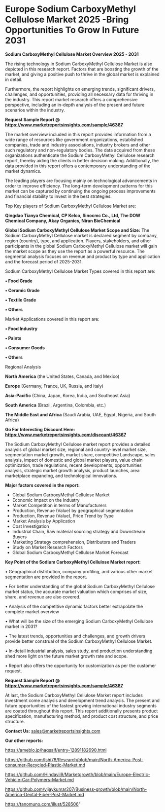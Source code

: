# Europe Sodium CarboxyMethyl Cellulose Market 2025 -Bring Opportunities To Grow In Future 2031

<Strong> Sodium CarboxyMethyl Cellulose Market Overview 2025 - 2031</strong>

The rising technology in Sodium CarboxyMethyl Cellulose Market is also depicted in this research report. Factors that are boosting the growth of the market, and giving a positive push to thrive in the global market is explained in detail.

Furthermore, the report highlights on emerging trends, significant drivers, challenges, and opportunities, providing all necessary data for thriving in the industry. This report market research offers a comprehensive perspective, including an in-depth analysis of the present and future scenarios within the industry.

<strong>Request Sample Report @ <a href=https://www.marketreportsinsights.com/sample/46367>https://www.marketreportsinsights.com/sample/46367</a></strong>

The market overview included in this report provides information from a wide range of resources like government organizations, established companies, trade and industry associations, industry brokers and other such regulatory and non-regulatory bodies. The data acquired from these organizations authenticate the Sodium CarboxyMethyl Cellulose research report, thereby aiding the clients in better decision making. Additionally, the data provided in this report offers a contemporary understanding of the market dynamics.

The leading players are focusing mainly on technological advancements in order to improve efficiency. The long-term development patterns for this market can be captured by continuing the ongoing process improvements and financial stability to invest in the best strategies.

Top Key players of Sodium CarboxyMethyl Cellulose Market are:

<strong>Qingdao Tianya Chemical, CP Kelco, Sinocmc Co., Ltd, The DOW Chemical Company, Akay Organics, Niran BioChemical</strong>

<strong><b>Global Sodium CarboxyMethyl Cellulose Market Scope and Size:</b></strong>
The Sodium CarboxyMethyl Cellulose market is declared segment by company, region (country), type, and application. Players, stakeholders, and other participants in the global Sodium CarboxyMethyl Cellulose market will gain the market scope as they use the report as a powerful resource. The segmental analysis focuses on revenue and product by type and application and the forecast period of 2025-2031.

Sodium CarboxyMethyl Cellulose Market Types covered in this report are:

<strong>•  Food Grade

•  Ceramic Grade

•  Textile Grade

•  Others</strong>

Market Applications covered in this report are:

<strong>•  Food Industry

•  Paints

•  Consumer Goods

•  Others</strong> 

Regional Analysis

<strong>North America</strong> (the United States, Canada, and Mexico)

<strong>Europe</strong> (Germany, France, UK, Russia, and Italy)

<strong>Asia-Pacific</strong> (China, Japan, Korea, India, and Southeast Asia)

<strong>South America</strong> (Brazil, Argentina, Colombia, etc.)

<strong>The Middle East and Africa</strong> (Saudi Arabia, UAE, Egypt, Nigeria, and South Africa)

<strong>Go For Interesting Discount Here: <a href=https://www.marketreportsinsights.com/discount/46367>https://www.marketreportsinsights.com/discount/46367</a></strong>

The Sodium CarboxyMethyl Cellulose market report provides a detailed analysis of global market size, regional and country-level market size, segmentation market growth, market share, competitive Landscape, sales analysis, impact of domestic and global market players, value chain optimization, trade regulations, recent developments, opportunities analysis, strategic market growth analysis, product launches, area marketplace expanding, and technological innovations.

<strong><b>Major factors covered in the report:</b></strong>
<ul>
  <li>Global Sodium CarboxyMethyl Cellulose Market </li>
  <li>Economic Impact on the Industry</li>
  <li>Market Competition in terms of Manufacturers</li>
  <li>Production, Revenue (Value) by geographical segmentation</li>
  <li>Production, Revenue (Value), Price Trend by Type</li>
  <li>Market Analysis by Application</li>
  <li>Cost Investigation</li>
  <li>Industrial Chain, Raw material sourcing strategy and Downstream Buyers</li>
  <li>Marketing Strategy comprehension, Distributors and Traders</li>
  <li>Study on Market Research Factors</li>
  <li>Global Sodium CarboxyMethyl Cellulose Market Forecast</li>
</ul>

<strong><b>Key Point of the Sodium CarboxyMethyl Cellulose Market report:</b></strong>

• Geographical distribution, company profiling, and various other market segmentation are provided in the report.

• For better understanding of the global Sodium CarboxyMethyl Cellulose market status, the accurate market valuation which comprises of size, share, and revenue are also covered.

• Analysis of the competitive dynamic factors better extrapolate the complete market overview

• What will be the size of the emerging Sodium CarboxyMethyl Cellulose market in 2031?

• The latest trends, opportunities and challenges, and growth drivers provide better construal of the Sodium CarboxyMethyl Cellulose Market.

• In-detail industrial analysis, sales study, and production understanding shed more light on the future market growth rate and scope.

• Report also offers the opportunity for customization as per the customer request.

<strong>Request Sample Report @ <a href=https://www.marketreportsinsights.com/sample/46367>https://www.marketreportsinsights.com/sample/46367</a></strong>

At last, the Sodium CarboxyMethyl Cellulose Market report includes investment come analysis and development trend analysis. The present and future opportunities of the fastest growing international industry segments are coated throughout this report. This report additionally presents product specification, manufacturing method, and product cost structure, and price structure.

<strong>Contact Us:</strong>
sales@marketreportsinsights.com

<strong>Our other reports:</strong>

<a href=https://ameblo.jp/haqsaif/entry-12891182690.html>https://ameblo.jp/haqsaif/entry-12891182690.html</a>

<a href=https://github.com/Ishi78/Research/blob/main/North-America-Post-consumer-Recycled-Plastic-Market.md>https://github.com/Ishi78/Research/blob/main/North-America-Post-consumer-Recycled-Plastic-Market.md</a>

<a href=https://github.com/Hindavii9/Marketgrowth/blob/main/Europe-Electric-Vehicle-Car-Polymers-Market.md>https://github.com/Hindavii9/Marketgrowth/blob/main/Europe-Electric-Vehicle-Car-Polymers-Market.md</a>

<a href=https://github.com/vijaykumar207/Business-growth/blob/main/North-America-Dental-Fiber-Post-Market.md>https://github.com/vijaykumar207/Business-growth/blob/main/North-America-Dental-Fiber-Post-Market.md</a>

<a href=https://tanomuno.com/illust/528506>https://tanomuno.com/illust/528506</a>"
